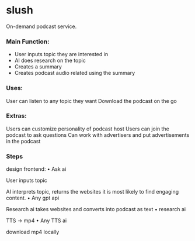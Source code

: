 # slush
On-demand podcast service.

### Main Function:
- User inputs topic they are interested in
- AI does research on the topic
- Creates a summary
- Creates podcast audio related using the summary

### Uses:
User can listen to any topic they want
Download the podcast on the go

### Extras:
Users can customize personality of podcast host
Users can join the podcast to ask questions
Can work with advertisers and put advertisements in the podcast

### Steps
design frontend:
• Ask ai

User inputs topic

AI interprets topic, returns the websites it is most likely to find engaging content.
• Any gpt api

Research ai takes websites and converts into podcast as text
• research ai

TTS -> mp4
• Any TTS ai

download mp4 locally